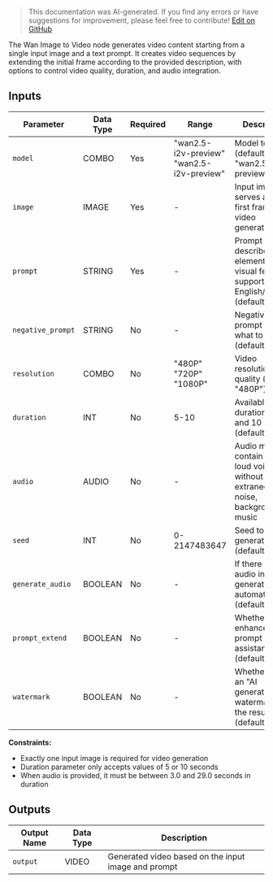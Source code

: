 > This documentation was AI-generated. If you find any errors or have suggestions for improvement, please feel free to contribute! [Edit on GitHub](https://github.com/Comfy-Org/embedded-docs/blob/main/comfyui_embedded_docs/docs/WanImageToVideoApi/en.md)

The Wan Image to Video node generates video content starting from a single input image and a text prompt. It creates video sequences by extending the initial frame according to the provided description, with options to control video quality, duration, and audio integration.

## Inputs

| Parameter | Data Type | Required | Range | Description |
|-----------|-----------|----------|-------|-------------|
| `model` | COMBO | Yes | "wan2.5-i2v-preview"<br>"wan2.5-i2v-preview" | Model to use (default: "wan2.5-i2v-preview") |
| `image` | IMAGE | Yes | - | Input image that serves as the first frame for video generation |
| `prompt` | STRING | Yes | - | Prompt used to describe the elements and visual features, supports English/Chinese (default: empty) |
| `negative_prompt` | STRING | No | - | Negative text prompt to guide what to avoid (default: empty) |
| `resolution` | COMBO | No | "480P"<br>"720P"<br>"1080P" | Video resolution quality (default: "480P") |
| `duration` | INT | No | 5-10 | Available durations: 5 and 10 seconds (default: 5) |
| `audio` | AUDIO | No | - | Audio must contain a clear, loud voice, without extraneous noise, background music |
| `seed` | INT | No | 0-2147483647 | Seed to use for generation (default: 0) |
| `generate_audio` | BOOLEAN | No | - | If there is no audio input, generate audio automatically (default: False) |
| `prompt_extend` | BOOLEAN | No | - | Whether to enhance the prompt with AI assistance (default: True) |
| `watermark` | BOOLEAN | No | - | Whether to add an "AI generated" watermark to the result (default: True) |

**Constraints:**

- Exactly one input image is required for video generation
- Duration parameter only accepts values of 5 or 10 seconds
- When audio is provided, it must be between 3.0 and 29.0 seconds in duration

## Outputs

| Output Name | Data Type | Description |
|-------------|-----------|-------------|
| `output` | VIDEO | Generated video based on the input image and prompt |
